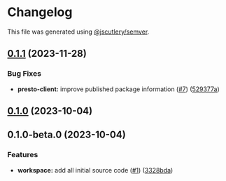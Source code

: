 # Changelog

This file was generated using [@jscutlery/semver](https://github.com/jscutlery/semver).

## [0.1.1](https://github.com/prestodb/presto-js-client/compare/presto-client-0.1.0...presto-client-0.1.1) (2023-11-28)


### Bug Fixes

* **presto-client:** improve published package information ([#7](https://github.com/prestodb/presto-js-client/issues/7)) ([529377a](https://github.com/prestodb/presto-js-client/commit/529377af6a33ced8590b9cc39e5466e931c25a57))

## [0.1.0](https://github.com/prestodb/presto-js-client/compare/presto-client-0.1.0-beta.0...presto-client-0.1.0) (2023-10-04)

## 0.1.0-beta.0 (2023-10-04)


### Features

* **workspace:** add all initial source code ([#1](https://github.com/prestodb/presto-js-client/issues/1)) ([3328bda](https://github.com/prestodb/presto-js-client/commit/3328bdade9938cc209caa6b72849047e620cc24f))
